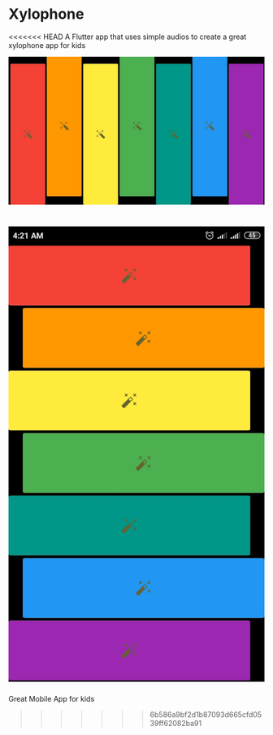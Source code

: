 # Xylophone
<<<<<<< HEAD
A Flutter app that uses simple audios to create a great xylophone app for kids


![](images/image1.png)

![](images/image2.png)
=======
Great Mobile App for kids
>>>>>>> 6b586a9bf2d1b87093d665cfd0539ff62082ba91
